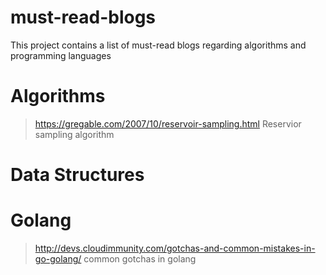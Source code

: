 # must-read-blogs
This project contains a list of must-read blogs regarding algorithms and programming languages


# Algorithms
> https://gregable.com/2007/10/reservoir-sampling.html Reservior sampling algorithm

# Data Structures


# Golang
> http://devs.cloudimmunity.com/gotchas-and-common-mistakes-in-go-golang/ common gotchas in golang

